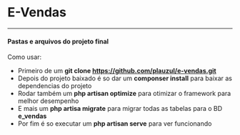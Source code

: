 # E-Vendas

* * *

#### Pastas e arquivos do projeto final

Como usar:

*   Primeiro de um **git clone https://github.com/plauzul/e-vendas.git**
*   Depois do projeto baixado é so dar um **componser install** para baixar as dependencias do projeto
*   Rodar também um  **php artisan optimize** para otimizar o framework para melhor desempenho
*   E mais um **php artisa migrate** para migrar todas as tabelas para o BD **e_vendas**
*   Por fim é so executar um **php artisan serve** para ver funcionando